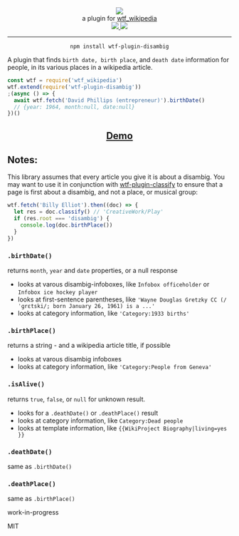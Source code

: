 <div align="center">
  <img src="https://cloud.githubusercontent.com/assets/399657/23590290/ede73772-01aa-11e7-8915-181ef21027bc.png" />

  <div>a plugin for <a href="https://github.com/spencermountain/wtf_wikipedia/">wtf_wikipedia</a></div>
  
  <!-- npm version -->
  <a href="https://npmjs.org/package/wtf-plugin-disambig">
    <img src="https://img.shields.io/npm/v/wtf-plugin-disambig.svg?style=flat-square" />
  </a>
  
  <!-- file size -->
  <a href="https://unpkg.com/wtf-plugin-disambig/builds/wtf-plugin-disambig.min.js">
    <img src="https://badge-size.herokuapp.com/spencermountain/wtf-plugin-disambig/master/builds/wtf-plugin-disambig.min.js" />
  </a>
   <hr/>
</div>

<div align="center">
  <code>npm install wtf-plugin-disambig</code>
</div>

A plugin that finds `birth date, birth place`, and `death date` information for people, in its various places in a wikipedia article.

```js
const wtf = require('wtf_wikipedia')
wtf.extend(require('wtf-plugin-disambig'))
;(async () => {
  await wtf.fetch('David Phillips (entrepreneur)').birthDate()
  // {year: 1964, month:null, date:null}
})()
```

<div align="center">
  <h2><a href="https://observablehq.com/@spencermountain/wtf-plugin-disambig">Demo</a></h2>
</div>

## Notes:

This library assumes that every article you give it is about a disambig. You may want to use it in conjunction with [wtf-plugin-classify](https://github.com/spencermountain/wtf_wikipedia/tree/master/plugins/classify)
to ensure that a page is first about a disambig, and not a place, or musical group:

```js
wtf.fetch('Billy Elliot').then((doc) => {
  let res = doc.classify() // 'CreativeWork/Play'
  if (res.root === 'disambig') {
    console.log(doc.birthPlace())
  }
})
```

### `.birthDate()`

returns `month`, `year` and `date` properties, or a null response

- looks at varous disambig-infoboxes, like `Infobox officeholder` or `Infobox ice hockey player`
- looks at first-sentence parentheses, like `'Wayne Douglas Gretzky CC (/ˈɡrɛtski/; born January 26, 1961) is a ...'`
- looks at category information, like `'Category:1933 births'`

### `.birthPlace()`

returns a string - and a wikipedia article title, if possible

- looks at varous disambig infoboxes
- looks at category information, like `'Category:People from Geneva'`

### `.isAlive()`

returns `true`, `false`, or `null` for unknown result.

- looks for a `.deathDate()` or `.deathPlace()` result
- looks at category information, like `Category:Dead people`
- looks at template information, like `{{WikiProject Biography|living=yes }}`

### `.deathDate()`

same as `.birthDate()`

### `.deathPlace()`

same as `.birthPlace()`

work-in-progress

MIT
